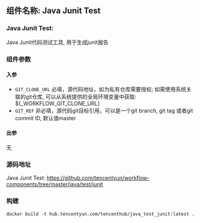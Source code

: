## 组件名称: Java Junit Test

### Java Junit Test:
Java Junit代码测试工具, 用于生成junit报告

### 组件参数
#### 入参
* `GIT_CLONE_URL` 必填，源代码地址，如为私有仓库需要授权; 如需使用系统关联的git仓库, 可以从系统提供的全局环境变量中获取: ${_WORKFLOW_GIT_CLONE_URL}
* `GIT_REF` 非必填，源代码git目标引用，可以是一个git branch, git tag 或者git commit ID, 默认值master

#### 出参
无

### 源码地址

Java Junit Test: <https://github.com/tencentyun/workflow-components/tree/master/java/test/junit>

### 构建
`docker build -t hub.tencentyun.com/tencenthub/java_test_junit:latest .`